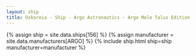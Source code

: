 ```yaml
---
layout: ship
title: Oskoreia - Ship - Argo Astronautics - Argo Mole Talus Edition
---
```

{% assign ship = site.data.ships[156] %}
{% assign manufacturer = site.data.manufacturers[ARGO] %}
{% include ship.html ship=ship manufacturer=manufacturer %}
